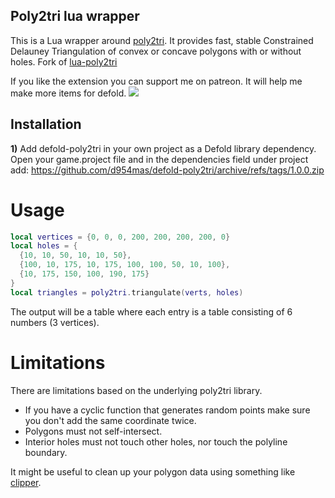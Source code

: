

## Poly2tri lua wrapper

This is a Lua wrapper around [poly2tri](http://sites-final.uclouvain.be/mema/Poly2Tri/). It provides fast, stable Constrained Delauney Triangulation of convex or concave polygons with or without holes. 
Fork of [lua-poly2tri](https://github.com/TannerRogalsky/lua-poly2tri)

If you like the extension you can support me on patreon.
It will help me make more items for defold.
[![](https://c5.patreon.com/external/logo/become_a_patron_button.png)](https://www.patreon.com/d954mas)

## Installation

__1)__ Add defold-poly2tri in your own project as a Defold library dependency. Open your game.project file and in the dependencies field under project add:
https://github.com/d954mas/defold-poly2tri/archive/refs/tags/1.0.0.zip

# Usage
```Lua
local vertices = {0, 0, 0, 200, 200, 200, 200, 0}
local holes = {
  {10, 10, 50, 10, 10, 50},
  {100, 10, 175, 10, 175, 100, 100, 50, 10, 100},
  {10, 175, 150, 100, 190, 175}
}
local triangles = poly2tri.triangulate(verts, holes)
```

The output will be a table where each entry is a table consisting of 6 numbers (3 vertices).

# Limitations
There are limitations based on the underlying poly2tri library.

- If you have a cyclic function that generates random points make sure you don't add the same coordinate twice.
- Polygons must not self-intersect.
- Interior holes must not touch other holes, nor touch the polyline boundary.

It might be useful to clean up your polygon data using something like [clipper](https://luapower.com/clipper).

